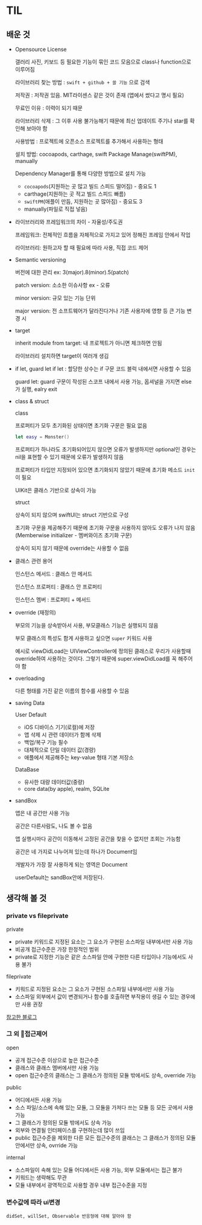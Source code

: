 # TIL

## 배운 것
* Opensource License
    
    갤러리 사진, 키보드 등 필요한 기능이 묶인 코드 모음으로 class나 function으로 이루어짐
    
    라이브러리 찾는 방법 : `swift + github + 쓸 기능` 으로 검색

    저작권 : 저작권 있음. MIT라이센스 같은 것이 존재 (앱에서 썼다고 명시 필요)

    무료인 이유 : 이력이 되기 때문

    라이브러리 삭제 : 그 이후 사용 불가능해기 때문에 최신 업데이트 주기나 star를 확인해 보아야 함
    
    사용방법 : 프로젝트에 오픈소스 프로젝트를 추가해서 사용하는 형태

    설치 방법: cocoapods, carthage, swift Package Manage(swiftPM), manually

    Dependency Manager를 통해 다양한 방법으로 설치 가능 
    
    - `cocoapods`(지원하는 곳 많고 빌드 스피드 떨어짐) - 중요도 1
    - carthage(지원하는 곳 적고 빌드 스피드 빠름)
    - `swiftPM`(애플이 만듬, 지원하는 곳 많아짐) - 중요도 3
    - manually(파일로 직접 넣음)

* 라이브러리와 프레임워크의 차이 - 자율성/주도권

    프레임워크: 전체적인 흐름을 자체적으로 가지고 있어 정해진 프레임 안에서 작업

    라이브러리: 원하고자 할 때 필요에 따라 사용, 직접 코드 제어

* Semantic versioning

    버전에 대한 관리 ex: 3(major).8(minor).5(patch)

    patch version: 소소한 이슈사항 ex - 오류

    minor version: 규모 있는 기능 단위

    major version: 전 소프트웨어가 달라진다거나 기존 사용자에 영향 등 큰 기능 변경 시

* target
 
    inherit module from target: 내 프로젝트가 아니면 체크하면 안됨

    라이브러리 설치하면 target이 여러개 생김

* if let, guard let
    if let : 할당한 상수는 if 구문 코드 블럭 내에서면 사용할 수 있음

    guard let: guard 구문이 작성된 스코프 내에서 사용 가능, 옵셔널을 가지면 else가 실행, ealry exit


* class & struct
  
   class
  
    프로퍼티가 모두 초기화된 상태이면 초기화 구문은 필요 없음

    ``` swift
    let easy = Monster() 
    ```    

    프로퍼티가 하나라도 초기화되어있지 않으면 오류가 발생하지만 optional인 경우는 nil을 표현할 수 있기 때문에 오류가 발생하지 않음

    프로퍼티가 타입만 지정되어 있으면 초기화되지 않았기 때문에 초기화 메소드 `init` 이 필요

    UIKit은 클래스 기반으로 상속이 가능

    struct

    상속이 되지 않으며 swiftUI는 struct 기반으로 구성

    초기화 구문을 제공해주기 때문에 초기화 구문을 사용하지 않아도 오류가 나지 않음
    (Memberwise initializer - 멤버와이즈 초기화 구문)

    상속이 되지 않기 때문에 override는 사용할 수 없음

* 클래스 관련 용어
  
  인스턴스 메서드 : 클래스 안 메서드

  인스턴스 프로퍼티 : 클래스 안 프로퍼티

  인스턴스 멤버 : 프로퍼티 + 메서드

 * override (재정의)
    
    부모의 기능을 상속받아서 사용, 부모클래스 기능은 실행되지 않음

    부모 클래스의 특성도 함게 사용하고 싶으면 `super` 키워드 사용

    예시로 viewDidLoad는 UIViewController에 정의된 클래스로 우리가 사용할때 override하여 사용하는 것이다. 그렇기 때문에 super.viewDidLoad를 꼭 해주어야 함

* overloading
    
    다른 형태를 가진 같은 이름의 함수를 사용할 수 있음

* saving Data

    User Default

    - iOS 디바이스 기기(로컬)에 저장
    - 앱 삭제 시 관련 데이터가 함께 삭제
    - 백업/복구 기능 필수
    - 대체적으로 단일 데이터 값(경량)
    - 애플에서 제공해주는 key-value 형태 기본 저장소

    DataBase
    - 유사한 대량 데이터값(중량)
    - core data(by apple), realm, SQLite

* sandBox

    앱은 내 공간만 사용 가능

    공간은 다른사람도, 나도 볼 수 없음

    앱 실행시마다 공간이 이동해서 고정된 공간을 찾을 수 없지만 조회는 가능함

    공간은 네 가지로 나누어져 있는데 하나가 Document임

    개발자가 가장 잘 사용하게 되는 영역은 Document 

    userDefault는 sandBox안에 저장된다.



## 생각해 볼 것

### private vs fileprivate

private
- private 키워드로 지정된 요소는 그 요소가 구현된 소스파일 내부에서만 사용 가능
- 비공개 접근수준은 가장 한정적인 범위
- private로 지정한 기능은  같은 소스파일 안에 구현한 다른 타입이나 기능에서도 사용 불가

fileprivate
- 키워드로 지정된 요소는 그 요소가 구현된 소스파일 내부에서만 사용 가능
- 소스파일 외부에서 값이 변경되거나 함수를 호출하면 부작용이 생길 수 있는 경우에만 사용 권장

[참고한 블로그](https://seons-dev.tistory.com/entry/Swift-%EA%B8%B0%EC%B4%88%EB%AC%B8%EB%B2%95-%EC%A0%91%EA%B7%BC-%EC%A0%9C%EC%96%B4-open-public-internal-fileprivate-private)

### 그 외 접근제어

open
- 공개 접근수준 이상으로 높은 접근수준
- 클래스와 클래스 멤버에서만 사용 가능
- open 접근수준의 클래스는 그 클래스가 정의된 모듈 밖에서도 상속, override 가능

public
- 어디에서든 사용 가능
- 소스 파일/소스에 속해 있는 모듈, 그 모듈을 가져다 쓰는 모듈 등 모든 곳에서 사용 가능
- 그 클래스가 정의된 모듈 밖에서도 상속 가능
- 외부와 연결될 인터페이스를 구현하는데 많이 쓰임
- public 접근수준을 제외한 다른 모든 접근수준의 클래스는 그 클래스가 정의된 모듈 안에서만 상속, ovrride 가능

internal
- 소스파일이 속해 있는 모듈 어디에서든 사용 가능, 외부 모듈에서는 접근 불가
- 키워드는 생략해도 무관
- 모듈 내부에서 광역적으로 사용할 경우 내부 접근수준을 지정

### 변수값에 따라 ui변경
    didSet, willSet, Observable 반응형에 대해 알아야 함

